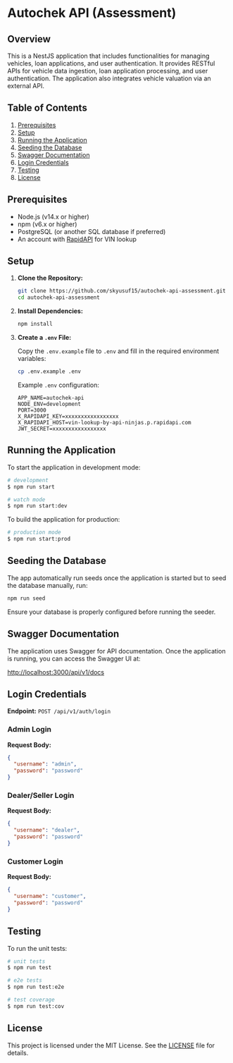 # Autochek API (Assessment)

## Overview

This is a NestJS application that includes functionalities for managing vehicles, loan applications, and user authentication. It provides RESTful APIs for vehicle data ingestion, loan application processing, and user authentication. The application also integrates vehicle valuation via an external API.

## Table of Contents

1. [Prerequisites](#prerequisites)
2. [Setup](#setup)
3. [Running the Application](#running-the-application)
4. [Seeding the Database](#seeding-the-database)
5. [Swagger Documentation](#swagger-documentation)
6. [Login Credentials](#login-credentials)
7. [Testing](#testing)
8. [License](#license)

## Prerequisites

- Node.js (v14.x or higher)
- npm (v6.x or higher)
- PostgreSQL (or another SQL database if preferred)
- An account with [RapidAPI](https://rapidapi.com/) for VIN lookup

## Setup

1. **Clone the Repository:**

    ```bash
    git clone https://github.com/skyusuf15/autochek-api-assessment.git
    cd autochek-api-assessment
    ```

2. **Install Dependencies:**

    ```bash
    npm install
    ```

3. **Create a `.env` File:**

    Copy the `.env.example` file to `.env` and fill in the required environment variables:

    ```bash
    cp .env.example .env
    ```

    Example `.env` configuration:

    ```env
    APP_NAME=autochek-api
    NODE_ENV=development
    PORT=3000
    X_RAPIDAPI_KEY=xxxxxxxxxxxxxxxxx
    X_RAPIDAPI_HOST=vin-lookup-by-api-ninjas.p.rapidapi.com
    JWT_SECRET=xxxxxxxxxxxxxxxxx
    ```


## Running the Application

To start the application in development mode:

```bash
# development
$ npm run start

# watch mode
$ npm run start:dev
```

To build the application for production:

```bash
# production mode
$ npm run start:prod
```

## Seeding the Database

The app automatically run seeds once the application is started but to seed the database manually, run:

```bash
npm run seed
```

Ensure your database is properly configured before running the seeder.

## Swagger Documentation

The application uses Swagger for API documentation. Once the application is running, you can access the Swagger UI at:

[http://localhost:3000/api/v1/docs](http://localhost:3000/api/v1/docs)


## Login Credentials

**Endpoint:** `POST /api/v1/auth/login`

### Admin Login

**Request Body:**

```json
{
  "username": "admin",
  "password": "password"
}
```

### Dealer/Seller Login

**Request Body:**

```json
{
  "username": "dealer",
  "password": "password"
}
```

### Customer Login

**Request Body:**

```json
{
  "username": "customer",
  "password": "password"
}
```


## Testing

To run the unit tests:

```bash
# unit tests
$ npm run test

# e2e tests
$ npm run test:e2e

# test coverage
$ npm run test:cov
```


## License

This project is licensed under the MIT License. See the [LICENSE](LICENSE) file for details.

